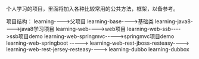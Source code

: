 ﻿个人学习的项目，里面将加入各种比较常用的公共方法，框架，以备参考。

项目结构： 
learning---->父项目 
	learning-base---->基础类 
	learning-java8---->java8学习项目 
	learning-web---->web项目 
		learning-web-ssb---->ssb项目demo 
		learning-web-springmvc----->springmvc项目demo 
		learning-web-springboot -----> 
		learning-web-rest-jboss-resteasy----> 
		learning-web-rest-jersey-resteasy----> 
	learning-dubbo 
	learning-dubbox